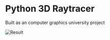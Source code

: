 # Python 3D Raytracer

Built as an computer graphics university project

![Result](/results/5k.png)
